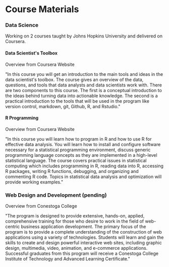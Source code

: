 # Course Materials

### Data Science

Working on 2 courses taught by Johns Hopkins University and delivered on Coursera.

#### Data Scientist's Toolbox

Overview from Coursera Website

"In this course you will get an introduction to the main tools and ideas in the data scientist's toolbox. The course gives an overview of the data, questions, and tools that data analysts and data scientists work with. There are two components to this course. The first is a conceptual introduction to the ideas behind turning data into actionable knowledge. The second is a practical introduction to the tools that will be used in the program like version control, markdown, git, Github, R, and Rstudio."


#### R Programming

Overview from Coursera Website

"In this course you will learn how to program in R and how to use R for effective data analysis. You will learn how to install and configure software necessary for a statistical programming environment, discuss generic programming language concepts as they are implemented in a high-level statistical language. The course covers practical issues in statistical computing which includes programming in R, reading data into R, accessing R packages, writing R functions, debugging, and organizing and commenting R code. Topics in statistical data analysis and optimization will provide working examples."


### Web Design and Development (pending)

Overview from Conestoga College

"The program is designed to provide extensive, hands-on, applied, comprehensive training for those who desire to work in the field of web-centric business application development. The primary focus of the program is to provide a complete understanding of the construction of web applications using a variety of technologies. Students will learn and gain the skills to create and design powerful interactive web sites, including graphic design, multimedia, video, animation, and e-commerce applications. Successful graduates from this program will receive a Conestoga College Institute of Technology and Advanced Learning Certificate."
